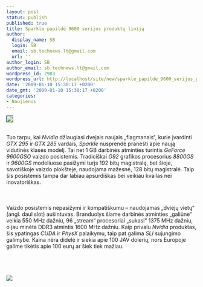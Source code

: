 ```yaml
---
layout: post
status: publish
published: true
title: Sparkle papildė 9600 serijos produktų liniją
author:
  display_name: SB
  login: SB
  email: sb.technews.lt@gmail.com
  url: ''
author_login: SB
author_email: sb.technews.lt@gmail.com
wordpress_id: 2983
wordpress_url: http://localhost/site/new/sparkle_papilde_9600_serijos_produktu_linija/
date: '2009-01-10 15:30:17 +0200'
date_gmt: '2009-01-10 15:30:17 +0200'
categories:
- Naujienos
---
```

<div class="imgright"><img src="http://tbn0.google.com/images?q=tbn:ztXEp4HoRqLMOM:http://www.dcs-online.biz/shop/images/sparkle/logo.gif" border="1"></div>
<p><br>Tuo tarpu, kai <i>Nvidia</i> džiaugiasi dvejais naujais „flagmanais“, kurie įvardinti <i>GTX 295</i> ir <i>GTX 285</i> vardais, <i>Sparkle</i> nusprendė pranešti apie naują vidutinės klasės modelį. Tai net 1 GB darbinės atminties turintis <i>GeForce 9600GSO</i> vaizdo posistemis. Tradiciškai <i>G92</i> grafikos procesorius <i>8800GS</i> ir <i>9600GS</i> modeliuose pasižymi turįs 192 bitų magistralę, bet šioje, savotiškoje vaizdo plokšteje, naudojama mažesnė, 128 bitų magistralė. Taip šis posistemis tampa dar labiau apsurdiškas bei veikiau kvailas nei inovatoriškas.<br />
<br><br />
<br>Vaizdo posistemis nepasižymi ir kompatiškumu – naudojamas „dviejų vietų“ (angl. daul slot) aušintuvas. Branduolys šiame darbinės atminties „galiūne“ veikia 550 MHz dažniu, 96 „stream“ procesoriai „sukasi“ 1375 MHz dažniu, o jau minėta DDR3 atmintis 1600 MHz dažniu. Kaip privalu <i>Nvidia</i> produktas, šis ypatingas <i>CUDA</i> ir <i>PhysX</i> palaikymu, taip pat galima <i>SLI</i> sujungimo galimybe. Kaina nėra didelė ir siekia apie 100 JAV dolerių, nors Europoje galime tikėtis apie 100 eurų ar šiek tiek mažiau.<br />
<br><br />
<br><br><img src="http://www.techpowerup.com/img/09-01-08/113a.jpg"><br><br />
<br><br />
<br><br />
<br></p>
